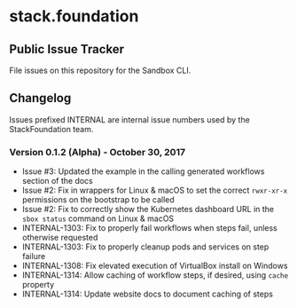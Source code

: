 # stack.foundation 
## Public Issue Tracker
File issues on this repository for the Sandbox CLI.

## Changelog
Issues prefixed INTERNAL are internal issue numbers used by the StackFoundation team.

### Version 0.1.2 (Alpha) - October 30, 2017
- Issue #3: Updated the example in the calling generated workflows section of the docs
- Issue #2: Fix in wrappers for Linux & macOS to set the correct `rwxr-xr-x` permissions on the bootstrap to be called
- Issue #2: Fix to correctly show the Kubernetes dashboard URL in the `sbox status` command on Linux & macOS
- INTERNAL-1303: Fix to properly fail workflows when steps fail, unless otherwise requested
- INTERNAL-1303: Fix to properly cleanup pods and services on step failure
- INTERNAL-1308: Fix elevated execution of VirtualBox install on Windows
- INTERNAL-1314: Allow caching of workflow steps, if desired, using `cache` property
- INTERNAL-1314: Update website docs to document caching of steps
